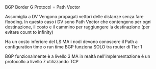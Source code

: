 BGP Border G Protocol = Path Vector

Assomiglia a DV
Vengono propagati vettori delle distanze senza fare flooding.
In questo caso i DV sono Path Vector che contengono per ogni destinazione, il costo e il cammino per raggiungere la destinazione (per evitare count to infinity)

Ha un costo inferiore del LS MA i nodi devono conoscere il Path a configuration time o run time
BGP funziona SOLO tra router di Tier 1

BGP funzionalmente è a livello 3 MA in realtà nell'implementazione è un protocollo a livello 7 utilizzando TCP